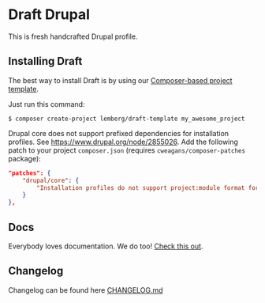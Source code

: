 # Draft Drupal

This is fresh handcrafted Drupal profile.

## Installing Draft

The best way to install Draft is by using our [Composer-based project template](https://github.com/lemberg/draft-template).

Just run this command:

```
$ composer create-project lemberg/draft-template my_awesome_project
```

Drupal core does not support prefixed dependencies for installation profiles. See https://www.drupal.org/node/2855026. Add the following patch to your project `composer.json` (requires `cweagans/composer-patches` package):

```json
"patches": {
    "drupal/core": {
        "Installation profiles do not support project:module format for dependencies": "https://www.drupal.org/files/issues/2855026-17.patch"
    }
},
```

## Docs

Everybody loves documentation. We do too! [Check this out](docs).

## Changelog

Changelog can be found here [CHANGELOG.md](CHANGELOG.md)
